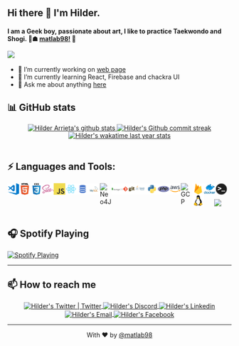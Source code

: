## Hi there 👋 I'm Hilder.

#### I am a Geek boy, passionate about art, I like to practice Taekwondo and Shogi.  🥋☗ [matlab98!](https://matlab98.github.io) 👋

<img src="https://readme-typing-svg.herokuapp.com?font=Open+Sans&color=F77676&width=500&lines=This+is+my+GitHub+stats">  

- 🔭 I’m currently working on [web page](https://hbenterprise.netlify.app)
- 🌱 I’m currently learning React, Firebase and chackra UI
- 💬 Ask me about anything [here](https://github.com/matlab98/matlab98/issues)

## **📊 GitHub stats**

<div align="center" style="text-align:center">
    <a href="#">
        <img width="49%"  src="https://github-readme-stats.vercel.app/api?username=matlab98&show_icons=true&theme=material-palenight&count_private=true"
            alt="Hilder Arrieta's github stats" >
    </a>
    <a href="#">
        <img width="49%"  src="https://github-readme-streak-stats.herokuapp.com/?user=matlab98&theme=material-palenight"
            alt="Hilder's Github commit streak">
    </a>
  <br />
    <a href="https://wakatime.com/@hilbrakaku/">
        <img width="60%" src="https://github-readme-stats.vercel.app/api/wakatime?username=@hilbrakaku&hide_progress=false&layout=compact&custom_title=Wakatime%20last%20year%20Stats"
            alt="Hilder's wakatime last year stats">
    </a>
</div>
  <br />

## **⚡ Languages and Tools:**  

<img align="left" alt="Visual Studio Code" width="26px" src="https://raw.githubusercontent.com/github/explore/80688e429a7d4ef2fca1e82350fe8e3517d3494d/topics/visual-studio-code/visual-studio-code.png" />
<img align="left" alt="HTML5" width="26px" src="https://raw.githubusercontent.com/github/explore/80688e429a7d4ef2fca1e82350fe8e3517d3494d/topics/html/html.png" />
<img align="left" alt="CSS3" width="26px" src="https://raw.githubusercontent.com/github/explore/80688e429a7d4ef2fca1e82350fe8e3517d3494d/topics/css/css.png" />
<img align="left" alt="Sass" width="26px" src="https://raw.githubusercontent.com/github/explore/80688e429a7d4ef2fca1e82350fe8e3517d3494d/topics/sass/sass.png" />
<img align="left" alt="JavaScript" width="26px" src="https://raw.githubusercontent.com/github/explore/80688e429a7d4ef2fca1e82350fe8e3517d3494d/topics/javascript/javascript.png" />
<img align="left" alt="React" width="26px" src="https://raw.githubusercontent.com/github/explore/80688e429a7d4ef2fca1e82350fe8e3517d3494d/topics/react/react.png" />
<img align="left" alt="SQL" width="26px" src="https://raw.githubusercontent.com/github/explore/80688e429a7d4ef2fca1e82350fe8e3517d3494d/topics/sql/sql.png" />
<img align="left" alt="MySQL" width="26px" src="https://raw.githubusercontent.com/github/explore/80688e429a7d4ef2fca1e82350fe8e3517d3494d/topics/mysql/mysql.png" />
<img align="left" alt="Neo4J" width="26px" src="https://encrypted-tbn0.gstatic.com/images?q=tbn:ANd9GcRxZXcAliAvDSazXRrZoCmMUiI0Tc4kLTjpcbf3H-FE_-dgUm7cDj-Yk_jZoEfVBOmwUW8&usqp=CAU" />
<img align="left" alt="MongoDB" width="26px" src="https://raw.githubusercontent.com/github/explore/80688e429a7d4ef2fca1e82350fe8e3517d3494d/topics/mongodb/mongodb.png" />
<img align="left" alt="Git" width="26px" src="https://raw.githubusercontent.com/github/explore/80688e429a7d4ef2fca1e82350fe8e3517d3494d/topics/git/git.png" />
<img align="left" alt="Python" width="26px" src="https://raw.githubusercontent.com/github/explore/80688e429a7d4ef2fca1e82350fe8e3517d3494d/topics/java/java.png" />
<img align="left" alt="JAVA" width="26px" src="https://raw.githubusercontent.com/github/explore/80688e429a7d4ef2fca1e82350fe8e3517d3494d/topics/python/python.png" />
<img align="left" alt="PHP" width="26px" src="https://raw.githubusercontent.com/github/explore/80688e429a7d4ef2fca1e82350fe8e3517d3494d/topics/php/php.png" />
<img align="left" alt="AWS" width="26px" src="https://raw.githubusercontent.com/github/explore/80688e429a7d4ef2fca1e82350fe8e3517d3494d/topics/aws/aws.png" />
<img align="left" alt="GCP" width="26px" src="https://img.icons8.com/color/452/google-cloud-platform.png" />
<img align="left" alt="Firebase" width="26px" src="https://raw.githubusercontent.com/github/explore/80688e429a7d4ef2fca1e82350fe8e3517d3494d/topics/firebase/firebase.png" />
<img align="left" alt="docker" width="26px" src="https://raw.githubusercontent.com/github/explore/80688e429a7d4ef2fca1e82350fe8e3517d3494d/topics/docker/docker.png" />
<img align="left" alt="Terminal" width="26px" src="https://raw.githubusercontent.com/github/explore/80688e429a7d4ef2fca1e82350fe8e3517d3494d/topics/terminal/terminal.png" />
<img align="left" alt="Linux" width="26px" src="https://raw.githubusercontent.com/github/explore/80688e429a7d4ef2fca1e82350fe8e3517d3494d/topics/linux/linux.png" />

<br />
<br />
<div align="center" style="text-align:center">
<a href="">
  <img align="center" src="https://github-readme-stats.vercel.app/api/top-langs/?username=matlab98&layout=compact&theme=material-palenight&langs_count=100" />
</a> 
</div>
<br />

## **🎧 Spotify Playing** 
 

[<img align="center" src="https://now-playing-codestackr.vercel.app/api/spotify-playing" alt="Spotify Playing" width="350" style="text-align:center" />](https://open.spotify.com/playlist/5kOX6DrIcRKLQLCvE3xzgC?si=115f6af4ae9e4228)

---

## **📫 How to reach me**

<p align="center">
<a align="center" href="https://twitter.com/HilbraKaku">
  <img align="center" alt="Hilder's Twitter | Twitter" width="50px" src="https://img.icons8.com/color/200/000000/twitter--v1.png" />
</a>
<a align="center" href="https://discord.gg/tMtNNrHmGe">
  <img align="center" alt="Hilder's Discord" width="50px" src="https://img.icons8.com/color/200/000000/discord-new-logo.png" />
</a>
<a align="center" href="https://www.linkedin.com/in/hilbra-kaku/">
  <img align="center" alt="Hilder's Linkedin" width="50px" src="https://img.icons8.com/fluent/200/000000/linkedin.png" />
</a>
<a align="center" subject="Estoy%20interesado%20en%20ti..." href="mailto:harrietaruiz19@outlook.com">
  <img align="center" alt="Hilder's Email" width="50px" src="https://img.icons8.com/color/200/000000/important-mail.png" />
</a>
<a align="center" href="https://www.facebook.com/Hildera/">
  <img align="center" alt="Hilder's Facebook" width="50px" src="https://img.icons8.com/color/200/000000/facebook.png" />
</a>
</p>

 ---
 
<div align="center" style="text-align:center">
  With ❤️ by <a href="https://github.com/matlab98">@matlab98</a>
  </div>


